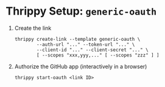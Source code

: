 # Thrippy Setup: `generic-oauth`

1. Create the link

   ```shell
   thrippy create-link --template generic-oauth \
           --auth-url "..." --token-url "..." \
           --client-id "..." --client-secret "..." \
           [ --scopes "xxx,yyy,..." [ --scopes "zzz" ] ]
   ```

2. Authorize the GitHub app (interactively in a browser)

   ```shell
   thrippy start-oauth <link ID>
   ```
